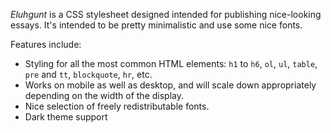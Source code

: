 *Eluhgunt* is a CSS stylesheet designed intended for publishing
nice-looking essays. It's intended to be pretty minimalistic and use
some nice fonts.

Features include:

* Styling for all the most common HTML elements: `h1` to `h6`, `ol`,
  `ul`, `table`, `pre` and `tt`, `blockquote`, `hr`, etc.
* Works on mobile as well as desktop, and will scale down appropriately
  depending on the width of the display.
* Nice selection of freely redistributable fonts.
* Dark theme support

